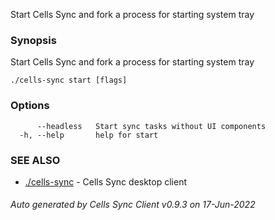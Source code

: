 Start Cells Sync and fork a process for starting system tray

### Synopsis

Start Cells Sync and fork a process for starting system tray

```
./cells-sync start [flags]
```

### Options

```
      --headless   Start sync tasks without UI components
  -h, --help       help for start
```

### SEE ALSO

* [./cells-sync](./cells-sync)	 - Cells Sync desktop client

###### Auto generated by Cells Sync Client v0.9.3 on 17-Jun-2022
